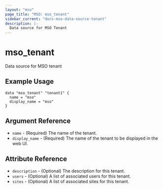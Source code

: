 ```yaml
---
layout: "mso"
page_title: "MSO: mso_tenant"
sidebar_current: "docs-mso-data-source-tenant"
description: |-
  Data source for MSO Tenant
---
```


# mso_tenant #

Data source for MSO tenant

## Example Usage ##

```hcl
data "mso_tenant" "tenant1" {
  name = "mso"
  display_name = "mso"
}
```

## Argument Reference ##

* `name` - (Required) The name of the tenant.
* `display_name` - (Required) The name of the tenant to be displayed in the web UI.

## Attribute Reference ##

* `description` - (Optional) The description for this tenant.
* `users` - (Optional) A list of associated users for this tenant.
* `sites` - (Optional) A list of associated sites for this tenant.
